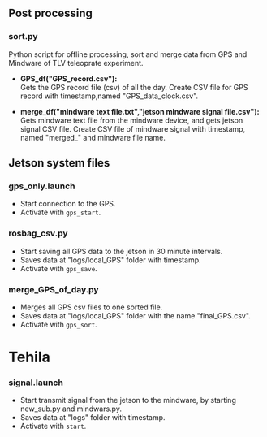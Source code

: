 ## Post processing
### sort.py
Python script for offline processing, sort and merge data from GPS and Mindware of TLV teleoprate experiment.  
  
- **GPS_df("GPS_record.csv"):**  
Gets the GPS record file (csv) of all the day. Create CSV file for GPS record with timestamp,named "GPS_data_clock.csv".

- **merge_df("mindware text file.txt","jetson mindware signal file.csv"):**  
Gets mindware text file from the mindware device, and gets jetson signal CSV file. Create CSV file of mindware signal with timestamp, named "merged_" and mindware file name.     

## Jetson system files  

### gps_only.launch  
- Start connection to the GPS.  
- Activate with `gps_start`.  

### rosbag_csv.py  
- Start saving all GPS data to the jetson in 30 minute intervals.  
- Saves data at "logs/local_GPS" folder with timestamp.  
- Activate with `gps_save`.  

### merge_GPS_of_day.py 
- Merges all GPS csv files to one sorted file.  
- Saves data at "logs/local_GPS" folder with the name "final_GPS.csv".  
- Activate with `gps_sort`.  


# Tehila  
### signal.launch  
- Start transmit signal from the jetson to the mindware, by starting new_sub.py and mindwars.py.   
- Saves data at "logs" folder with timestamp.  
- Activate with `start`.  
